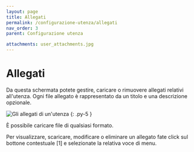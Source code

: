 ```yaml
---
layout: page
title: Allegati
permalink: /configurazione-utenza/allegati
nav_order: 3
parent: Configurazione utenza

attachments: user_attachments.jpg
---
```


# Allegati

Da questa schermata potete gestire, caricare o rimuovere allegati relativi all'utenza. Ogni file allegato è rappresentato da un titolo e una descrizione opzionale.

![Gli allegati di un'utenza](/assets/img/{{page.attachments}})
{: .py-5 }

È possibile caricare file di qualsiasi formato.

Per visualizzare, scaricare, modificare o eliminare un allegato fate click sul bottone contestuale [1] e selezionate la relativa voce di menu.
